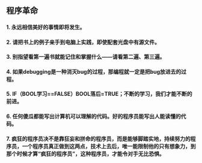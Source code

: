 ## 程序革命
#### 1. 永远相信美好的事情即将发生。
#### 2. 请把书上的例子亲手到电脑上实践，即使配套光盘中有源文件。
#### 3. 别指望看第一遍书就能记住和掌握什么——请看第二遍、第三遍。
#### 4. 如果debugging是一种消灭bug的过程，那编程就一定是把bug放进去的过程。
#### 5. IF（BOOL学习==FALSE）BOOL落后=TRUE；不断的学习，我们才能不断的前进。
#### 6. 任何傻瓜都能写出计算机可以理解的代码。好的程序员能写出人能读懂的代码。
#### 7. 疯狂的程序员决不是靠狂妄和拼命的程序员，而是能够脚踏实地，持续努力的程序员，一个程序员真正做到这两点，技术上去后，唯一能限制他的只有想象力，到那个时候才算“疯狂的程序员”，这种程序员，才能令对手无比恐惧。